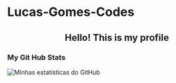 # Lucas-Gomes-Codes

<h2 style="text-align:center;">Hello! This is my profile</h2>


<h3>My Git Hub Stats</h3>

![Minhas estatísticas do GitHub](https://github-readme-stats.vercel.app/api?username=lucas-gomes-santana&show_icons=true&theme=radical)
